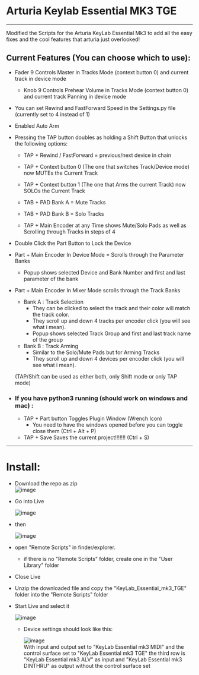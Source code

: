 # Arturia Keylab Essential MK3 TGE
------------------------------------

Modified the Scripts for the Arturia KeyLab Essential Mk3 to add all the easy fixes and the cool features that arturia just overlooked! 

## Current Features (You can choose which to use):

- Fader 9 Controls Master in Tracks Mode (context button 0) and current track in device mode
  - Knob 9 Controls Prehear Volume in Tracks Mode (context button 0) and current track Panning in device mode

- You can set Rewind and FastForward Speed in the Settings.py file (currently set to 4 instead of 1)

- Enabled Auto Arm

- Pressing the TAP button doubles as holding a Shift Button that unlocks the following options:  

    - TAP + Rewind / FastForward = previous/next device in chain

    - TAP + Context button 0 (The one that switches Track/Device mode) now MUTEs the Current Track
     
    - TAP + Context button 1 (The one that Arms the current Track) now SOLOs the Current Track

    - TAB + PAD Bank A = Mute Tracks

    - TAB + PAD Bank B = Solo Tracks

    - TAP + Main Encoder at any Time shows Mute/Solo Pads as well as Scrolling through Tracks in steps of 4
    
- Double Click the Part Button to Lock the Device
    
- Part + Main Encoder In Device Mode = Scrolls through the Parameter Banks
  - Popup shows selected Device and Bank Number and first and last parameter of the bank
  
- Part + Main Encoder In Mixer Mode scrolls through the Track Banks
  - Bank A : Track Selection
    - They can be clicked to select the track and their color will match the track color.
    - They scroll up and down 4 tracks per encoder click (you will see what i mean).
    - Popup shows selected Track Group and first and last track name of the group
  - Bank B : Track Arming
    - Similar to the Solo/Mute Pads but for Arming Tracks
    - They scroll up and down 4 devices per encoder click (you will see what i mean).

  (TAP/Shift can be used as either both, only Shift mode or only TAP mode)

- ### If you have python3 running (should work on windows and mac) :
  - TAP + Part button Toggles Plugin Window (Wrench Icon) 
    - You need to have the windows opened before you can toggle close them (Ctrl + Alt + P)
  - TAP + Save Saves the current project!!!!!!! (Ctrl + S)
 
-------------------------


# Install:

- Download the repo as zip  
    ![image](https://github.com/MrMatch246/KeyLab_Essential_mk3_TGE/assets/50702646/10d56113-c67d-4d25-a660-16fdd33b7992) 


- Go into Live

  ![image](https://github.com/MrMatch246/Launchkey_MK3_TGE/assets/50702646/5290bc01-4248-4e5d-9a44-b5f9a80c7d3c)

- then 

  ![image](https://github.com/MrMatch246/Launchkey_MK3_TGE/assets/50702646/559af2d9-a063-437a-b2fe-77be1f838203)

- open "Remote Scripts" in finder/explorer.
  - if there is no "Remote Scripts" folder, create one in the "User Library" folder

- Close Live

- Unzip the downloaded file and copy the "KeyLab_Essential_mk3_TGE" folder into the "Remote Scripts" folder
- Start Live and select it 

  ![image](https://github.com/MrMatch246/KeyLab_Essential_mk3_TGE/assets/50702646/a3a87514-af62-4248-8688-7fcafd98aeb9)

  - Device settings should look like this:

    ![image](https://github.com/MrMatch246/KeyLab_Essential_mk3_TGE/assets/50702646/187ef3db-4d02-4608-b62f-8691b9d2b66a)  
    With input and output set to "KeyLab Essential mk3 MIDI" and the control surface set to "KeyLab Essential mk3 TGE"
    the third row is "KeyLab Essential mk3 ALV" as input and "KeyLab Essential mk3 DINTHRU" as output without the control surface set